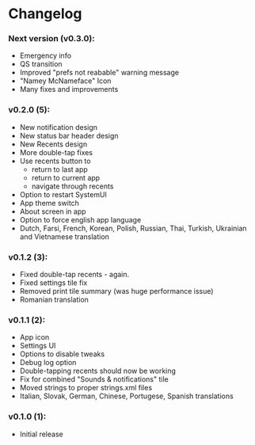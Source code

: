 # Changelog

### Next version (v0.3.0):

- Emergency info
- QS transition
- Improved "prefs not reabable" warning message
- "Namey McNameface" Icon
- Many fixes and improvements

### v0.2.0 (5):

- New notification design
- New status bar header design
- New Recents design
- More double-tap fixes
- Use recents button to
  - return to last app
  - return to current app
  - navigate through recents
- Option to restart SystemUI
- App theme switch
- About screen in app
- Option to force english app language
- Dutch, Farsi, French, Korean, Polish, Russian, Thai, Turkish, Ukrainian and Vietnamese translation


### v0.1.2 (3):

- Fixed double-tap recents - again.
- Fixed settings tile fix
- Removed print tile summary (was huge performance issue)
- Romanian translation


### v0.1.1 (2):

- App icon
- Settings UI
- Options to disable tweaks
- Debug log option
- Double-tapping recents should now be working
- Fix for combined "Sounds & notifications" tile
- Moved strings to proper strings.xml files
- Italian, Slovak, German, Chinese, Portugese, Spanish translations


### v0.1.0 (1):

- Initial release
